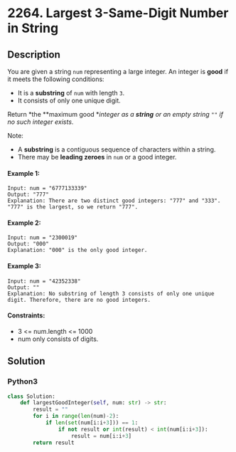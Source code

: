 # 2264. Largest 3-Same-Digit Number in String


## Description
You are given a string `num` representing a large integer. An integer is **good** if it meets the following conditions:

-   It is a **substring** of `num` with length `3`.
-   It consists of only one unique digit.

Return *the **maximum good **integer as a **string** or an empty string *`""`* if no such integer exists*.

Note:

-   A **substring** is a contiguous sequence of characters within a string.
-   There may be **leading zeroes** in `num` or a good integer.

#### Example 1:
```
Input: num = "6777133339"
Output: "777"
Explanation: There are two distinct good integers: "777" and "333".
"777" is the largest, so we return "777".
```

#### Example 2:
```
Input: num = "2300019"
Output: "000"
Explanation: "000" is the only good integer.
```

#### Example 3:
```
Input: num = "42352338"
Output: ""
Explanation: No substring of length 3 consists of only one unique digit. Therefore, there are no good integers.
```

#### Constraints:
- 3 <= num.length <= 1000
- num only consists of digits.


## Solution

### Python3
```python
class Solution:
    def largestGoodInteger(self, num: str) -> str:
        result = ""
        for i in range(len(num)-2):
            if len(set(num[i:i+3])) == 1:
                if not result or int(result) < int(num[i:i+3]):
                    result = num[i:i+3]
        return result
```
